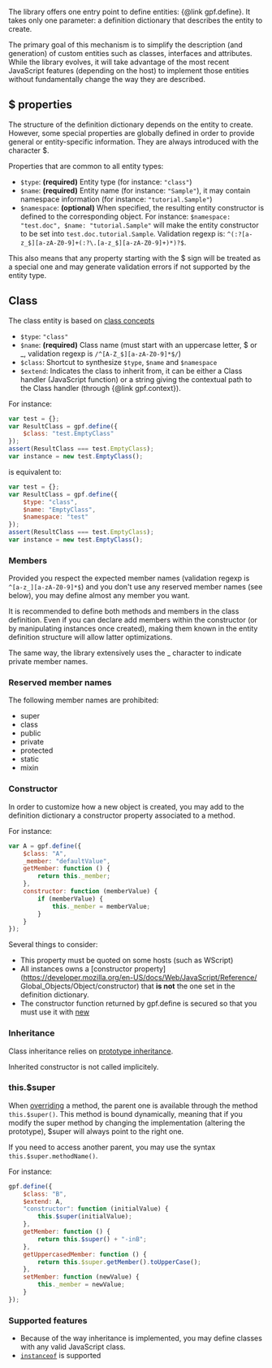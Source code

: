 The library offers one entry point to define entities: {@link gpf.define}.
It takes only one parameter: a definition dictionary that describes the entity to create.

The primary goal of this mechanism is to simplify the description (and generation) of custom entities such as classes,
interfaces and attributes. While the library evolves, it will take advantage of the most recent JavaScript features
(depending on the host) to implement those entities without fundamentally change the way they are described.

## $ properties

The structure of the definition dictionary depends on the entity to create.
However, some special properties are globally defined in order to provide general or entity-specific information.
They are always introduced with the character $.

Properties that are common to all entity types:

* `$type`: **(required)** Entity type (for instance: `"class"`)
* `$name`: **(required)** Entity name (for instance: `"Sample"`),
it may contain namespace information (for instance: `"tutorial.Sample"`)
* `$namespace`: **(optional)** When specified, the resulting entity constructor is defined to the corresponding object.
For instance: `$namespace: "test.doc", $name: "tutorial.Sample"` will make the entity constructor to be set into
`test.doc.tutorial.Sample`. Validation regexp is: `^(:?[a-z_$][a-zA-Z0-9]+(:?\.[a-z_$][a-zA-Z0-9]+)*)?$`.

This also means that any property starting with the $ sign will be treated as a special one and may generate validation
errors if not supported by the entity type.

## Class

The class entity is based on [class concepts](https://en.wikipedia.org/wiki/Class_%28computer_programming%29)

* `$type`: `"class"`
* `$name`: **(required)** Class name (must start with an uppercase letter, $ or _,
validation regexp is `/^[A-Z_$][a-zA-Z0-9]*$/`)
* `$class`: Shortcut to synthesize `$type`, `$name` and `$namespace`
* `$extend`: Indicates the class to inherit from, it can be either a Class handler (JavaScript function) or a string
giving the contextual path to the Class handler (through {@link gpf.context}).

For instance:

```javascript
var test = {};
var ResultClass = gpf.define({
    $class: "test.EmptyClass"
});
assert(ResultClass === test.EmptyClass);
var instance = new test.EmptyClass();
```

is equivalent to:

```javascript
var test = {};
var ResultClass = gpf.define({
    $type: "class",
    $name: "EmptyClass",
    $namespace: "test"
});
assert(ResultClass === test.EmptyClass);
var instance = new test.EmptyClass();
```

### Members

Provided you respect the expected member names (validation regexp is `^[a-z_][a-zA-Z0-9]*$`)
and you don't use any reserved member names (see below), you may define almost any member you
want.

It is recommended to define both methods and members in the class definition.
Even if you can declare add members within the constructor (or by manipulating instances
once created), making them known in the entity definition structure will allow latter
optimizations.

The same way, the library extensively uses the _ character to indicate private member names.

### Reserved member names

The following member names are prohibited:
* super
* class
* public
* private
* protected
* static
* mixin

### Constructor

In order to customize how a new object is created, you may add to the definition dictionary a constructor property
associated to a method.

For instance:
```javascript
var A = gpf.define({
    $class: "A",
    _member: "defaultValue",
    getMember: function () {
        return this._member;
    },
    constructor: function (memberValue) {
        if (memberValue) {
            this._member = memberValue;
        }
    }
});
```

Several things to consider:
- This property must be quoted on some hosts (such as WScript)
- All instances owns a [constructor property](https://developer.mozilla.org/en-US/docs/Web/JavaScript/Reference/
Global_Objects/Object/constructor) that **is not** the one set in the definition dictionary.
- The constructor function returned by gpf.define is secured so that you must use it with
[new](https://developer.mozilla.org/en-US/docs/Web/JavaScript/Reference/Operators/new)

### Inheritance

Class inheritance relies on
[prototype inheritance](https://developer.mozilla.org/en-US/docs/Web/JavaScript/Inheritance_and_the_prototype_chain).

Inherited constructor is not called implicitely.

### this.$super

When [overriding](https://en.wikipedia.org/wiki/Method_overriding) a method, the parent one is available through the
method `this.$super()`. This method is bound dynamically, meaning that if you modify the super method
by changing the implementation (altering the prototype), $super will always point to the right one.

If you need to access another parent, you may use the syntax `this.$super.methodName()`.

For instance:
```javascript
gpf.define({
    $class: "B",
    $extend: A,
    "constructor": function (initialValue) {
        this.$super(initialValue);
    },
    getMember: function () {
        return this.$super() + "-inB";
    },
    getUppercasedMember: function () {
        return this.$super.getMember().toUpperCase();
    },
    setMember: function (newValue) {
        this._member = newValue;
    }
});
```

### Supported features

* Because of the way inheritance is implemented, you may define classes with any valid JavaScript class.
* [`instanceof`](https://developer.mozilla.org/en-US/docs/Web/JavaScript/Reference/Operators/instanceof) is supported
